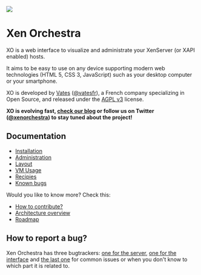 ![](https://pbs.twimg.com/profile_images/601775622675898368/xWbbafyO_400x400.png)

# Xen Orchestra

XO is a web interface to visualize and administrate your XenServer (or XAPI enabled) hosts.

It aims to be easy to use on any device supporting modern web technologies (HTML 5, CSS 3, JavaScript) such as your desktop computer or your smartphone.

XO is developed by [Vates](https://vates.fr) ([@vatesfr](https://twitter.com/vatesfr)), a French company specializing in Open Source, and released under the [AGPL v3](http://www.gnu.org/licenses/agpl-3.0-standalone.html) license.


__XO is evolving fast, [check our blog](https://xen-orchestra.com/blog) or follow us on Twitter ([@xenorchestra](https://twitter.com/xenorchestra)) to stay tuned about the project!__


## Documentation

* [Installation](./doc/installation/README.md)
* [Administration](./doc/administration/README.md)
* [Layout](./doc/layout/README.md)
* [VM Usage](./doc/vm_usage/README.md)
* [Recipies](./doc/recipies/README.md)
* [Known bugs](./doc/known_bugs/README.md)

Would you like to know more? Check this:

* [How to contribute?](./contributing.md)
* [Architecture overview](./doc/architecture/README.md)
* [Roadmap](./roadmap.md)

## How to report a bug?

Xen Orchestra has three bugtrackers: [one for the server](https://github.com/vatesfr/xo-server/issues), [one for the interface](https://github.com/vatesfr/xo-web/issues) and [the last one](https://github.com/vatesfr/xo/issues) for common issues or when you don't know to which part it is related to.

